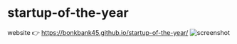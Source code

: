 # startup-of-the-year
website 👉 https://bonkbank45.github.io/startup-of-the-year/
<img src="https://i.imgur.com/8ayqtH2.png" alt="screenshot">
